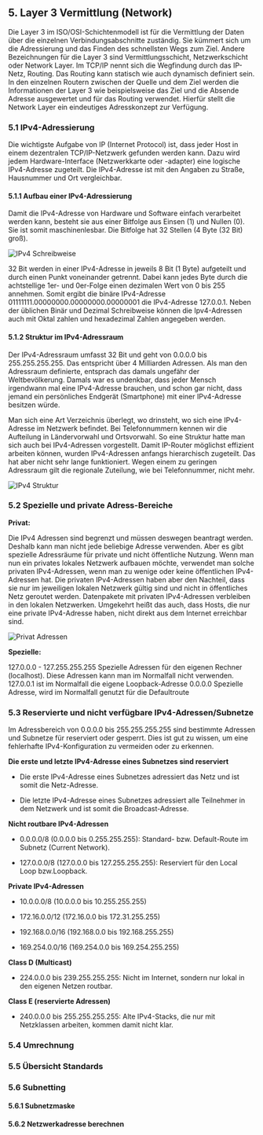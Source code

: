 ## 5. Layer 3 Vermittlung (Network)

Die Layer 3 im ISO/OSI-Schichtenmodell ist für die Vermittlung der Daten über die einzelnen Verbindungsabschnitte zuständig. Sie kümmert sich um die Adressierung und das Finden des schnellsten Wegs zum Ziel. Andere Bezeichnungen für die Layer 3 sind Vermittlungsschicht, Netzwerkschicht oder Network Layer.
Im TCP/IP nennt sich die Wegfindung durch das IP-Netz, Routing. Das Routing kann statisch wie auch dynamisch definiert sein.
In den einzelnen Routern zwischen der Quelle und dem Ziel werden die Informationen der Layer 3 wie beispielsweise das Ziel und die Absende Adresse ausgewertet und für das Routing verwendet. Hierfür stellt die Network Layer ein eindeutiges Adresskonzept zur Verfügung.

### 5.1 IPv4-Adressierung

Die wichtigste Aufgabe von IP (Internet Protocol) ist, dass jeder Host in einem dezentralen TCP/IP-Netzwerk gefunden werden kann. Dazu wird jedem Hardware-Interface (Netzwerkkarte oder -adapter) eine logische IPv4-Adresse zugeteilt.
Die IPv4-Adresse ist mit den Angaben zu Straße, Hausnummer und Ort vergleichbar.

#### 5.1.1 Aufbau einer IPv4-Adressierung

Damit die IPv4-Adresse von Hardware und Software einfach verarbeitet werden kann, besteht sie aus einer Bitfolge aus Einsen (1) und Nullen (0). Sie ist somit maschinenlesbar. Die Bitfolge hat 32 Stellen (4 Byte (32 Bit) groß).

![IPv4 Schreibweise](../img/a/inf/Tabelle13.png)

32 Bit werden in einer IPv4-Adresse in jeweils 8 Bit (1 Byte) aufgeteilt und durch einen Punkt voneinander getrennt. Dabei kann jedes Byte durch die achtstellige 1er- und 0er-Folge einen dezimalen Wert von 0 bis 255 annehmen. Somit ergibt die binäre IPv4-Adresse 01111111.00000000.00000000.00000001 die IPv4-Adresse 127.0.0.1.
Neben der üblichen Binär und Dezimal Schreibweise können die Ipv4-Adressen auch mit Oktal zahlen und hexadezimal Zahlen angegeben werden.

#### 5.1.2 Struktur im IPv4-Adressraum

Der IPv4-Adressraum umfasst 32 Bit und geht von 0.0.0.0 bis 255.255.255.255. Das entspricht über 4 Milliarden Adressen. Als man den Adressraum definierte, entsprach das damals ungefähr der Weltbevölkerung. Damals war es undenkbar, dass jeder Mensch irgendwann mal eine IPv4-Adresse brauchen, und schon gar nicht, dass jemand ein persönliches Endgerät (Smartphone) mit einer IPv4-Adresse besitzen würde.

Man sich eine Art Verzeichnis überlegt, wo drinsteht, wo sich eine IPv4-Adresse im Netzwerk befindet. Bei Telefonnummern kennen wir die Aufteilung in Ländervorwahl und Ortsvorwahl. So eine Struktur hatte man sich auch bei IPv4-Adressen vorgestellt. Damit IP-Router möglichst effizient arbeiten können, wurden IPv4-Adressen anfangs hierarchisch zugeteilt. Das hat aber nicht sehr lange funktioniert. Wegen einem zu geringen Adressraum gilt die regionale Zuteilung, wie bei Telefonnummer, nicht mehr.

![IPv4 Struktur](../img/a/inf/Tabelle14.png)

### 5.2 Spezielle und private Adress-Bereiche

**Privat:**

Die IPv4 Adressen sind begrenzt und müssen deswegen beantragt werden. Deshalb kann man nicht jede beliebige Adresse verwenden. Aber es gibt spezielle Adressräume für private und nicht öffentliche Nutzung.
Wenn man nun ein privates lokales Netzwerk aufbauen möchte, verwendet man solche privaten IPv4-Adressen, wenn man zu wenige oder keine öffentlichen IPv4-Adressen hat. Die privaten IPv4-Adressen haben aber den Nachteil, dass sie nur im jeweiligen lokalen Netzwerk gültig sind und nicht in öffentliches Netz geroutet werden. Datenpakete mit privaten IPv4-Adressen verbleiben in den lokalen Netzwerken. Umgekehrt heißt das auch, dass Hosts, die nur eine private IPv4-Adresse haben, nicht direkt aus dem Internet erreichbar sind.

![Privat Adressen](../img/a/inf/Tabelle14.png)

**Spezielle:**

127.0.0.0 - 127.255.255.255 Spezielle Adressen für den eigenen Rechner (localhost).
Diese Adressen kann man im Normalfall nicht verwenden. 127.0.0.1 ist im Normalfall die eigene Loopback-Adresse
0.0.0.0 Spezielle Adresse, wird im Normalfall genutzt für die Defaultroute


### 5.3 Reservierte und nicht verfügbare IPv4-Adressen/Subnetze

Im Adressbereich von 0.0.0.0 bis 255.255.255.255 sind bestimmte Adressen und Subnetze für reserviert oder gesperrt. Dies ist gut zu wissen, um eine fehlerhafte IPv4-Konfiguration zu vermeiden oder zu erkennen.

**Die erste und letzte IPv4-Adresse eines Subnetzes sind reserviert**

- Die erste IPv4-Adresse eines Subnetzes adressiert das Netz und ist somit die Netz-Adresse.

- Die letzte IPv4-Adresse eines Subnetzes adressiert alle Teilnehmer in dem Netzwerk und ist somit die Broadcast-Adresse.

**Nicht routbare IPv4-Adressen**

- 0.0.0.0/8 (0.0.0.0 bis 0.255.255.255): Standard- bzw. Default-Route im Subnetz (Current Network).

- 127.0.0.0/8 (127.0.0.0 bis 127.255.255.255): Reserviert für den Local Loop bzw.Loopback.

**Private IPv4-Adressen**

-	10.0.0.0/8 (10.0.0.0 bis 10.255.255.255)

-	172.16.0.0/12 (172.16.0.0 bis 172.31.255.255)

-	192.168.0.0/16 (192.168.0.0 bis 192.168.255.255)

-	169.254.0.0/16 (169.254.0.0 bis 169.254.255.255)

**Class D (Multicast)**

-	224.0.0.0 bis 239.255.255.255: Nicht im Internet, sondern nur lokal in den eigenen Netzen routbar.

**Class E (reservierte Adressen)**

-	240.0.0.0 bis 255.255.255.255: Alte IPv4-Stacks, die nur mit Netzklassen arbeiten, kommen damit nicht klar.
 
### 5.4 Umrechnung

### 5.5 Übersicht Standards

### 5.6 Subnetting

#### 5.6.1 Subnetzmaske

#### 5.6.2 Netzwerkadresse berechnen

